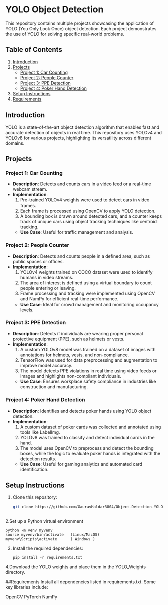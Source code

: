 
# YOLO Object Detection

This repository contains multiple projects showcasing the application of YOLO (You Only Look Once) object detection. Each project demonstrates the use of YOLO for solving specific real-world problems.

## Table of Contents
1. [Introduction](#introduction)  
2. [Projects](#projects)  
   - [Project 1: Car Counting](#project-1-car-counting)  
   - [Project 2: People Counter](#project-2-people-counter)  
   - [Project 3: PPE Detection](#project-3-ppe-detection)  
   - [Project 4: Poker Hand Detection](#project-4-poker-hand-detection)  
3. [Setup Instructions](#setup-instructions)  
4. [Requirements](#requirements)  


## Introduction
YOLO is a state-of-the-art object detection algorithm that enables fast and accurate detection of objects in real time. This repository uses YOLOv4 and YOLOv8 for various projects, highlighting its versatility across different domains.

## Projects

### Project 1: Car Counting
- **Description**: Detects and counts cars in a video feed or a real-time webcam stream.  
- **Implementation**:  
  1. Pre-trained YOLOv4 weights were used to detect cars in video frames.  
  2. Each frame is processed using OpenCV to apply YOLO detection.  
  3. A bounding box is drawn around detected cars, and a counter keeps track of unique cars using object tracking techniques like centroid tracking.  
  - **Use Case**: Useful for traffic management and analysis.

### Project 2: People Counter
- **Description**: Detects and counts people in a defined area, such as public spaces or offices.  
- **Implementation**:  
  1. YOLOv4 weights trained on COCO dataset were used to identify humans in video streams.  
  2. The area of interest is defined using a virtual boundary to count people entering or leaving.  
  3. Frame processing and tracking were implemented using OpenCV and NumPy for efficient real-time performance.  
  - **Use Case**: Ideal for crowd management and monitoring occupancy levels.

### Project 3: PPE Detection
- **Description**: Detects if individuals are wearing proper personal protective equipment (PPE), such as helmets or vests.  
- **Implementation**:  
  1. A custom YOLOv8 model was trained on a dataset of images with annotations for helmets, vests, and non-compliance.  
  2. TensorFlow was used for data preprocessing and augmentation to improve model accuracy.  
  3. The model detects PPE violations in real time using video feeds or images and highlights non-compliant individuals.  
  - **Use Case**: Ensures workplace safety compliance in industries like construction and manufacturing.

### Project 4: Poker Hand Detection
- **Description**: Identifies and detects poker hands using YOLO object detection.  
- **Implementation**:  
  1. A custom dataset of poker cards was collected and annotated using tools like LabelImg.  
  2. YOLOv8 was trained to classify and detect individual cards in the hand.  
  3. The model uses OpenCV to preprocess and detect the bounding boxes, while the logic to evaluate poker hands is integrated with the detection results.  
  - **Use Case**: Useful for gaming analytics and automated card identification.

## Setup Instructions
1. Clone this repository:  
   ```bash
   git clone https://github.com/GauravHaldar3804/Object-Detection-YOLO.git
      
2.Set up a Python virtual environment

    python -m venv myvenv
    source myvenv/bin/activate   (Linux/MacOS)
    myvenv\Scripts\activate      ( Windows )
3. Install the required dependencies:

       pip install -r requirements.txt

4.Download the YOLO weights and place them in the YOLO_Weights directory.

##Requirements
Install all dependencies listed in requirements.txt. Some key libraries include:

OpenCV
PyTorch
NumPy





